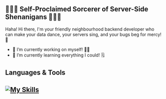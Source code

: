 ## 🧛🏻‍♂️ Self-Proclaimed Sorcerer of Server-Side Shenanigans 🧛🏻‍♂️

Haha! Hi there, I'm your friendly neighbourhood backend developer who can make your data dance, your servers sing, and your bugs beg for mercy! 🥸

- 🔭 I’m currently working on myself! 🏋️‍♂️
- 🌱 I’m currently learning everything I could! 🗒️

## Languages & Tools
[![My Skills](https://skillicons.dev/icons?i=js,ts,go,nodejs,express,nestjs,docker,kubernetes,graphql,prisma,mongodb,postgres,mysql,redis,jenkins,jest,kafka,nginx,git,gitlab,aws,firebase,postman,vscode,linux)](https://skillicons.dev)
---
